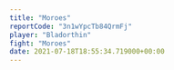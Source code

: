 ```yaml
---
title: "Moroes"
reportCode: "3n1wYpcTb84QrmFj"
player: "Bladorthin"
fight: "Moroes"
date: 2021-07-18T18:55:34.719000+00:00
---
```

